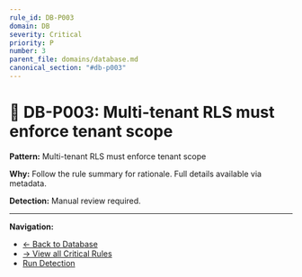 ```yaml
---
rule_id: DB-P003
domain: DB
severity: Critical
priority: P
number: 3
parent_file: domains/database.md
canonical_section: "#db-p003"
---
```


# 🔴 DB-P003: Multi-tenant RLS must enforce tenant scope

**Pattern:** Multi-tenant RLS must enforce tenant scope

**Why:** Follow the rule summary for rationale. Full details available via metadata.

**Detection:** Manual review required.

---

**Navigation:**
- [← Back to Database](../database.md#db-p003)
- [→ View all Critical Rules](README.md)
- [Run Detection](../../_automation/detect-db-violations.sh)

